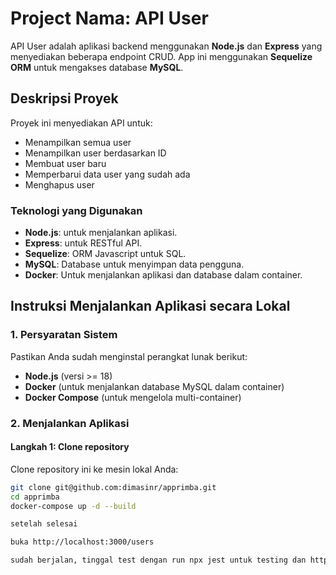 # Project Nama: API User

API User adalah aplikasi backend menggunakan **Node.js** dan **Express** yang menyediakan beberapa endpoint CRUD. App ini menggunakan **Sequelize ORM** untuk mengakses database **MySQL**.

## Deskripsi Proyek

Proyek ini menyediakan API untuk:
- Menampilkan semua user
- Menampilkan user berdasarkan ID
- Membuat user baru
- Memperbarui data user yang sudah ada
- Menghapus user

### Teknologi yang Digunakan
- **Node.js**: untuk menjalankan aplikasi.
- **Express**: untuk RESTful API.
- **Sequelize**: ORM Javascript untuk SQL.
- **MySQL**: Database untuk menyimpan data pengguna.
- **Docker**: Untuk menjalankan aplikasi dan database dalam container.

## Instruksi Menjalankan Aplikasi secara Lokal

### 1. Persyaratan Sistem

Pastikan Anda sudah menginstal perangkat lunak berikut:
- **Node.js** (versi >= 18)
- **Docker** (untuk menjalankan database MySQL dalam container)
- **Docker Compose** (untuk mengelola multi-container)

### 2. Menjalankan Aplikasi

#### Langkah 1: Clone repository

Clone repository ini ke mesin lokal Anda:

```bash
git clone git@github.com:dimasinr/apprimba.git
cd apprimba
docker-compose up -d --build

setelah selesai

buka http://localhost:3000/users

sudah berjalan, tinggal test dengan run npx jest untuk testing dan http://localhost:3000/api-docs untuk buka dokumentasi api